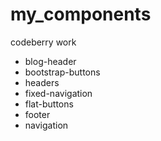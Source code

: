 # my_components
codeberry work

-	blog-header
-	bootstrap-buttons
-	headers
- 	fixed-navigation
-	flat-buttons
-	footer
-	navigation
  